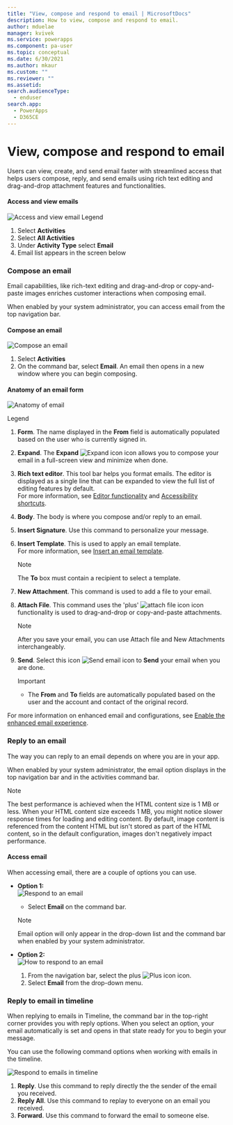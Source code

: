 ```yaml
---
title: "View, compose and respond to email | MicrosoftDocs"
description: How to view, compose and respond to email.
author: mduelae
manager: kvivek
ms.service: powerapps
ms.component: pa-user
ms.topic: conceptual
ms.date: 6/30/2021
ms.author: mkaur
ms.custom: ""
ms.reviewer: ""
ms.assetid: 
search.audienceType: 
  - enduser
search.app: 
  - PowerApps
  - D365CE
---
```


# View, compose and respond to email

Users can view, create, and send email faster with streamlined access that helps users compose, reply, and send emails using rich text editing and drag-and-drop attachment features and functionalities.


#### Access and view emails

   ![Access and view email](media\email-how-to-view-an-email-11a.png "Access and view email.")
   Legend
   1. Select **Activities**
   2. Select **All Activities** 
   3. Under **Activity Type** select **Email**
   4. Email list appears in the screen below

### Compose an email

Email capabilities, like rich-text editing and drag-and-drop or copy-and-paste images enriches customer interactions when composing email. 

When enabled by your system administrator, you can access email from the top navigation bar.

#### Compose an email

   ![Compose an email](media\email-how-to-compose-an-email-11b.png "Compose an email")
   1. Select **Activities**
   2. On the command bar, select **Email**. An email then opens in a new window where you can begin composing. 

#### Anatomy of an email form

![Anatomy of email](media\email-how-to-compose-an-email-1g.png "Anatomy of an email form.")

Legend

1. **Form**. The name displayed in the **From** field is automatically populated based on the user who is currently signed in.
2. **Expand**. The **Expand** ![Expand icon](media\email-expand-icon.png "xpand email") icon allows you to compose your email in a full-screen view and minimize when done.
3. **Rich text editor**. This tool bar helps you  format emails. The editor is displayed as a single line that can be expanded to view the full list of editing features by default.<BR>
  For more information, see [Editor functionality](customer-service-hub-user-guide-email-overview.md#formatting-options) and [Accessibility shortcuts](customer-service-hub-user-guide-email-overview.md#accessibility-shortcuts). 
4. **Body**. The body is where you compose and/or reply to an email.
5. **Insert Signature**. Use this command to personalize your message.  
6. **Insert Template**. This is used to apply an email template. <BR>
For more information, see [Insert an email template](customer-service-hub-user-guide-email-insert-template.md).

   > [!Note]
   > The **To** box must contain a recipient to select a template.

7. **New Attachment**. This command is used to add a file to your email.
8. **Attach File**.  This command uses the 'plus' ![attach file icon](media\email-new-attachment-icon.png "attach file icon") icon functionality is used to drag-and-drop or copy-and-paste attachments. 

   > [!Note] 
   > After you save your email, you can use Attach file and New Attachments interchangeably.

9.	**Send**. Select this icon ![Send email icon](media\email-send-icon.png "Send email icon")  to **Send** your email when you are done.

    >[!Important]
    > - The **From** and **To** fields are automatically populated based on the user and the account and contact of the original record.

For more information on enhanced email and configurations, see [Enable the enhanced email experience](customer-service-hub-user-guide-email-admin.md#enable-the-enhanced-email-experience).

### Reply to an email
The way you can reply to an email depends on where you are in your app. 

When enabled by your system administrator, the email option displays in the top navigation bar and in the activities command bar.

>[!Note]
> The best performance is achieved when the HTML content size is 1 MB or less. When your HTML content size exceeds 1 MB, you might notice slower response times for loading and editing content. By default, image content is referenced from the content HTML but isn't stored as part of the HTML content, so in the default configuration, images don't negatively impact performance.

#### Access email
When accessing email, there are a couple of options you can use. 

-  **Option 1:**<BR>
   ![Respond to an email](media\email-how-to-respond-to-an-email-1c.png "Respond to an email")

    - Select **Email** on the command bar.

   >[!Note]
   > Email option will only appear in the drop-down list and the command bar when enabled by your system administrator.

-  **Option 2:**<BR>
   ![How to respond to an email](media\email-how-to-respond-to-an-email-1d.png "How to respond to an email")

   1. From the navigation bar, select the plus ![Plus icon](media\email-plus-icon.png "email icon") icon.
   2. Select **Email** from the drop-down menu.

### Reply to email in timeline
When replying to emails in Timeline, the command bar in the top-right corner provides you with reply options. When you select an option, your email automatically is set and opens in that state ready for you to begin your message.  

You can use the following command options when working with emails in the timeline.

   ![Respond to emails in timeline](media\email-respond-in-timeline-1a.png "Respond to emails in timeline.") 

   1. **Reply**. Use this command to reply directly the the sender of the email you received.
   2. **Reply All**. Use this command to replay to everyone on an email you received.
   3. **Forward**. Use this command to forward the email to someone else.
